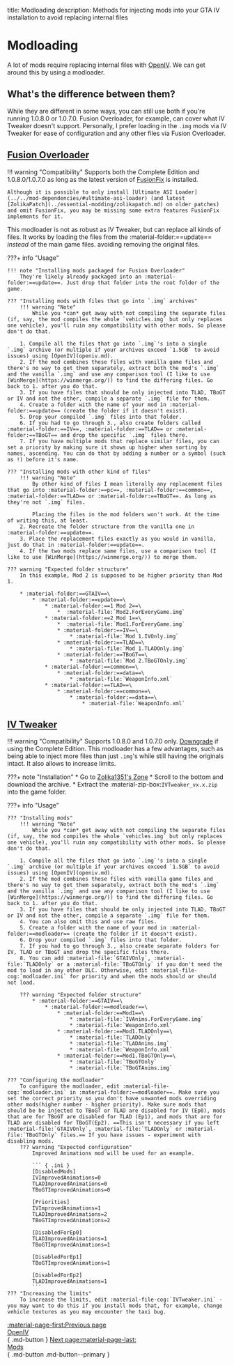 title: Modloading
description: Methods for injecting mods into your GTA IV installation to avoid replacing internal files

# Modloading
A lot of mods require replacing internal files with [OpenIV](openiv.md). We can get around this by using a modloader.

## What's the difference between them?
While they are different in some ways, you can still use both if you're running 1.0.8.0 or 1.0.7.0. Fusion Overloader, for example, can cover what IV Tweaker doesn't support. Personally, I prefer loading in the `.img` mods via IV Tweaker for ease of configuration and any other files via Fusion Overloader.

## [Fusion Overloader](../essential-modding/fusionfix.md)
!!! warning "Compatibility"
    Supports both the Complete Edition and 1.0.8.0/1.0.7.0 as long as the latest version of [FusionFix](../essential-modding/fusionfix.md) is installed.

    Although it is possible to only install [Ultimate ASI Loader](../../mod-dependencies/#ultimate-asi-loader) (and latest [ZolikaPatch](../essential-modding/zolikapatch.md) on older patches) and omit FusionFix, you may be missing some extra features FusionFix implements for it.
This modloader is not as robust as IV Tweaker, but can replace all kinds of files. It works by loading the files from the :material-folder:==update== *instead* of the main game files. avoiding removing the original files.

???+ info "Usage"

    !!! note "Installing mods packaged for Fusion Overloader"
        They're likely already packaged into an :material-folder:==update==. Just drop that folder into the root folder of the game.

    ??? "Installing mods with files that go into `.img` archives"
        !!! warning "Note"
            While you *can* get away with not compiling the separate files (if, say, the mod compiles the whole `vehicles.img` but only replaces one vehicle), you'll ruin any compatibility with other mods. So please don't do that.

        1. Compile all the files that go into `.img`'s into a single `.img` archive (or multiple if your archives exceed `1.5GB` to avoid issues) using [OpenIV](openiv.md).
        2. If the mod combines these files with vanilla game files and there's no way to get them separately, extract both the mod's `.img` and the vanilla `.img` and use any comparison tool (I like to use [WinMerge](https://winmerge.org/)) to find the differing files. Go back to 1. after you do that.
        3. If you have files that should be only injected into TLAD, TBoGT or IV and not the other, compile a separate `.img` file for them.
        4. Create a folder with the name of your mod in :material-folder:==update== (create the folder if it doesn't exist).
        5. Drop your compiled `.img` files into that folder.
        6. If you had to go through 3., also create folders called :material-folder:==IV==, :material-folder:==TLAD== or :material-folder:==TBoGT== and drop the specific `.img` files there.
        7. If you have multiple mods that replace similar files, you can set a priority by making sure it shows up higher when sorting by names, ascending. You can do that by adding a number or a symbol (such as !) before it's name.

    ??? "Installing mods with other kind of files"
        !!! warning "Note"
            By other kind of files I mean literally any replacement files that go into :material-folder:==pc==, :material-folder:==common==, :material-folder:==TLAD== or :material-folder:==TBoGT==. As long as they're not `.img` files.

            Placing the files in the mod folders won't work. At the time of writing this, at least.
        2. Recreate the folder structure from the vanilla one in :material-folder:==update==.
        3. Place the replacement files exactly as you would in vanilla, just do that in :material-folder:==update==.
        4. If the two mods replace same files, use a comparison tool (I like to use [WinMerge](https://winmerge.org/)) to merge them.

    ??? warning "Expected folder structure"
        In this example, Mod 2 is supposed to be higher priority than Mod 1.

        * :material-folder:==GTAIV==\
            * :material-folder:==update==\
                * :material-folder:==1 Mod 2==\
                    *  :material-file:`Mod2.ForEveryGame.img`
                * :material-folder:==2 Mod 1==\
                    *  :material-file:`Mod1.ForEveryGame.img`
                    * :material-folder:==IV==\
                        * :material-file:`Mod 1.IVOnly.img`
                    * :material-folder:==TLAD==\
                        * :material-file:`Mod 1.TLADOnly.img`
                    * :material-folder:==TBoGT==\
                        * :material-file:`Mod 2.TBoGTOnly.img`
                * :material-folder:==common==\
                    * :material-folder:==data==\
                        * :material-file:`WeaponInfo.xml`
                * :material-folder:==TLAD==\
                    * :material-folder:==common==\
                        * :material-folder:==data==\
                            * :material-file:`WeaponInfo.xml`

## [IV Tweaker](https://zolika1351.pages.dev/mods/ivtweaker)
!!! warning "Compatibility"
    Supports 1.0.8.0 and 1.0.7.0 only. [Downgrade](../downgrading.md) if using the Complete Edition.
This modloader has a few advantages, such as being able to inject more files than just `.img`'s while still having the originals intact. It also allows to increase limits.

???+ note "Installation"
    * Go to [Zolika1351's Zone](https://zolika1351.pages.dev/mods/ivtweaker)
    * Scroll to the bottom and download the archive.
    * Extract the :material-zip-box:`IVTweaker_vx.x.zip` into the game folder.

???+ info "Usage"

    ??? "Installing mods"
        !!! warning "Note"
            While you *can* get away with not compiling the separate files (if, say, the mod compiles the whole `vehicles.img` but only replaces one vehicle), you'll ruin any compatibility with other mods. So please don't do that.

        1. Compile all the files that go into `.img`'s into a single `.img` archive (or multiple if your archives exceed `1.5GB` to avoid issues) using [OpenIV](openiv.md).
        2. If the mod combines these files with vanilla game files and there's no way to get them separately, extract both the mod's `.img` and the vanilla `.img` and use any comparison tool (I like to use [WinMerge](https://winmerge.org/)) to find the differing files. Go back to 1. after you do that.
        3. If you have files that should be only injected into TLAD, TBoGT or IV and not the other, compile a separate `.img` file for them.
        4. You can also omit this and use raw files.
        5. Create a folder with the name of your mod in :material-folder:==modloader== (create the folder if it doesn't exist).
        6. Drop your compiled `.img` files into that folder.
        7. If you had to go through 3., also create separate folders for IV, TLAD or TBoGT and drop the specific files there.
        8. You can add :material-file:`GTAIVOnly`, :material-file:`TLADOnly` or a :material-file:`TBoGTOnly` if you don't need the mod to load in any other DLC. Otherwise, edit :material-file-cog:`modloader.ini` for priority and when the mods should or should not load.

        ??? warning "Expected folder structure"
            * :material-folder:==GTAIV==\
                * :material-folder:==modloader==\
                    * :material-folder:==Mod1==\
                        * :material-file:`IVAnims.ForEveryGame.img`
                        * :material-file:`WeaponInfo.xml`
                    * :material-folder:==Mod1.TLADOnly==\
                        * :material-file:`TLADOnly`
                        * :material-file:`TLADAnims.img`
                        * :material-file:`WeaponInfo.xml`
                    * :material-folder:==Mod1.TBoGTOnly==\
                        * :material-file:`TBoGTOnly`
                        * :material-file:`TBoGTAnims.img`

    ??? "Configuring the modloader"
        To configure the modloader, edit :material-file-cog:`modloader.ini` in :material-folder:==modloader==. Make sure you set the correct priority so you don't have unwanted mods overriding other mods(higher number - higher priority). Make sure mods that should be be injected to TBoGT or TLAD are disabled for IV (Ep0), mods that are for TBoGT are disabled for TLAD (Ep1), and mods that are for TLAD are disabled for TBoGT(Ep2). ==This isn't necessary if you left :material-file:`GTAIVOnly`, :material-file:`TLADOnly` or :material-file:`TBoGTOnly` files.== If you have issues - experiment with disabling mods.
        ??? warning "Expected configuration"
            Improved Animations mod will be used for an example.

            ``` { .ini }
            [DisabledMods]
            IVImprovedAnimations=0
            TLADImprovedAnimations=0
            TBoGTImprovedAnimations=0

            [Priorities]
            IVImprovedAnimations=1
            TLADImprovedAnimations=2
            TBoGTImprovedAnimations=2

            [DisabledForEp0]
            TLADImprovedAnimations=1
            TBoGTImprovedAnimations=1

            [DisabledForEp1]
            TBoGTImprovedAnimations=1

            [DisabledForEp2]
            TLADImprovedAnimations=1
            ```
    ??? "Increasing the limits"
        To increase the limits, edit :material-file-cog:`IVTweaker.ini` - you may want to do this if you install mods that, for example, change vehicle textures as you may encounter the taxi bug.

[:material-page-first:Previous page <br>OpenIV</br>](openiv.md){ .md-button } [Next page:material-page-last: <br>Mods</br>](mods.md){ .md-button .md-button--primary }